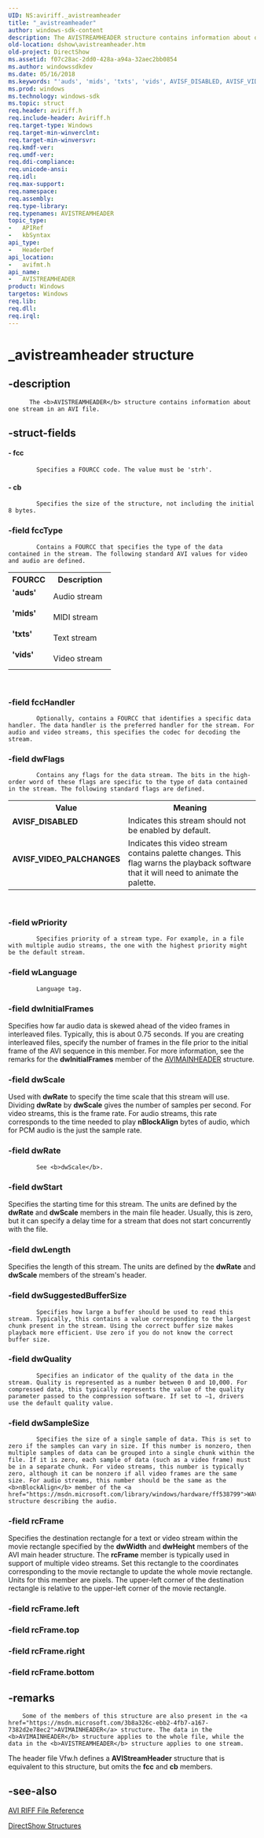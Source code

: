 ```yaml
---
UID: NS:aviriff._avistreamheader
title: "_avistreamheader"
author: windows-sdk-content
description: The AVISTREAMHEADER structure contains information about one stream in an AVI file.
old-location: dshow\avistreamheader.htm
old-project: DirectShow
ms.assetid: f07c28ac-2dd0-428a-a94a-32aec2bb0854
ms.author: windowssdkdev
ms.date: 05/16/2018
ms.keywords: "'auds', 'mids', 'txts', 'vids', AVISF_DISABLED, AVISF_VIDEO_PALCHANGES, AVISTREAMHEADER, AVISTREAMHEADER structure [DirectShow], AVISTREAMHEADERStructure, _avistreamheader, avifmt/AVISTREAMHEADER, dshow.avistreamheader"
ms.prod: windows
ms.technology: windows-sdk
ms.topic: struct
req.header: aviriff.h
req.include-header: Aviriff.h
req.target-type: Windows
req.target-min-winverclnt: 
req.target-min-winversvr: 
req.kmdf-ver: 
req.umdf-ver: 
req.ddi-compliance: 
req.unicode-ansi: 
req.idl: 
req.max-support: 
req.namespace: 
req.assembly: 
req.type-library: 
req.typenames: AVISTREAMHEADER
topic_type:
-	APIRef
-	kbSyntax
api_type:
-	HeaderDef
api_location:
-	avifmt.h
api_name:
-	AVISTREAMHEADER
product: Windows
targetos: Windows
req.lib: 
req.dll: 
req.irql: 
---
```


# _avistreamheader structure


## -description



          The <b>AVISTREAMHEADER</b> structure contains information about one stream in an AVI file.
        


## -struct-fields




#### - fcc


            Specifies a FOURCC code. The value must be 'strh'.
          


#### - cb


            Specifies the size of the structure, not including the initial 8 bytes.
          


### -field fccType


            Contains a FOURCC that specifies the type of the data contained in the stream. The following standard AVI values for video and audio are defined.
          

<table>
<tr>
<th>FOURCC</th>
<th>Description</th>
</tr>
<tr>
<td width="40%"><a id="_auds_"></a><a id="_AUDS_"></a><dl>
<dt><b>'auds'</b></dt>
</dl>
</td>
<td width="60%">
Audio stream

</td>
</tr>
<tr>
<td width="40%"><a id="_mids_"></a><a id="_MIDS_"></a><dl>
<dt><b>'mids'</b></dt>
</dl>
</td>
<td width="60%">
MIDI stream

</td>
</tr>
<tr>
<td width="40%"><a id="_txts_"></a><a id="_TXTS_"></a><dl>
<dt><b>'txts'</b></dt>
</dl>
</td>
<td width="60%">
Text stream

</td>
</tr>
<tr>
<td width="40%"><a id="_vids_"></a><a id="_VIDS_"></a><dl>
<dt><b>'vids'</b></dt>
</dl>
</td>
<td width="60%">
Video stream

</td>
</tr>
</table>
 


### -field fccHandler


            Optionally, contains a FOURCC that identifies a specific data handler. The data handler is the preferred handler for the stream. For audio and video streams, this specifies the codec for decoding the stream.
          


### -field dwFlags


            Contains any flags for the data stream. The bits in the high-order word of these flags are specific to the type of data contained in the stream. The following standard flags are defined.
          

<table>
<tr>
<th>Value</th>
<th>Meaning</th>
</tr>
<tr>
<td width="40%"><a id="AVISF_DISABLED"></a><a id="avisf_disabled"></a><dl>
<dt><b>AVISF_DISABLED</b></dt>
</dl>
</td>
<td width="60%">
Indicates this stream should not be enabled by default. 

</td>
</tr>
<tr>
<td width="40%"><a id="AVISF_VIDEO_PALCHANGES"></a><a id="avisf_video_palchanges"></a><dl>
<dt><b>AVISF_VIDEO_PALCHANGES</b></dt>
</dl>
</td>
<td width="60%">
Indicates this video stream contains palette changes. This flag warns the playback software that it will need to animate the palette. 

</td>
</tr>
</table>
 


### -field wPriority


            Specifies priority of a stream type. For example, in a file with multiple audio streams, the one with the highest priority might be the default stream.
          


### -field wLanguage


            Language tag.
          


### -field dwInitialFrames

Specifies how far audio data is skewed ahead of the video frames in interleaved files. Typically, this is about 0.75 seconds. If you are creating interleaved files, specify the number of frames in the file prior to the initial frame of the AVI sequence in this member. For more information, see the remarks for the <b>dwInitialFrames</b> member of the <a href="https://msdn.microsoft.com/3b8a326c-ebb2-4fb7-a167-7382d2e78ec2">AVIMAINHEADER</a> structure.


### -field dwScale

Used with <b>dwRate</b> to specify the time scale that this stream will use. Dividing <b>dwRate</b> by <b>dwScale</b> gives the number of samples per second. For video streams, this is the frame rate. For audio streams, this rate corresponds to the time needed to play <b>nBlockAlign</b> bytes of audio, which for PCM audio is the just the sample rate.
          


### -field dwRate


            See <b>dwScale</b>.
          


### -field dwStart

Specifies the starting time for this stream. The units are defined by the <b>dwRate</b> and <b>dwScale</b> members in the main file header. Usually, this is zero, but it can specify a delay time for a stream that does not start concurrently with the file.


### -field dwLength

Specifies the length of this stream. The units are defined by the <b>dwRate</b> and <b>dwScale</b> members of the stream's header.


### -field dwSuggestedBufferSize


            Specifies how large a buffer should be used to read this stream. Typically, this contains a value corresponding to the largest chunk present in the stream. Using the correct buffer size makes playback more efficient. Use zero if you do not know the correct buffer size.
          


### -field dwQuality


            Specifies an indicator of the quality of the data in the stream. Quality is represented as a number between 0 and 10,000. For compressed data, this typically represents the value of the quality parameter passed to the compression software. If set to –1, drivers use the default quality value.
          


### -field dwSampleSize


            Specifies the size of a single sample of data. This is set to zero if the samples can vary in size. If this number is nonzero, then multiple samples of data can be grouped into a single chunk within the file. If it is zero, each sample of data (such as a video frame) must be in a separate chunk. For video streams, this number is typically zero, although it can be nonzero if all video frames are the same size. For audio streams, this number should be the same as the <b>nBlockAlign</b> member of the <a href="https://msdn.microsoft.com/library/windows/hardware/ff538799">WAVEFORMATEX</a> structure describing the audio.
          


### -field rcFrame

Specifies the destination rectangle for a text or video stream within the movie rectangle specified by the <b>dwWidth</b> and <b>dwHeight</b> members of the AVI main header structure. The <b>rcFrame</b> member is typically used in support of multiple video streams. Set this rectangle to the coordinates corresponding to the movie rectangle to update the whole movie rectangle. Units for this member are pixels. The upper-left corner of the destination rectangle is relative to the upper-left corner of the movie rectangle.
          


### -field rcFrame.left

 


### -field rcFrame.top

 


### -field rcFrame.right

 


### -field rcFrame.bottom

 




## -remarks




        Some of the members of this structure are also present in the <a href="https://msdn.microsoft.com/3b8a326c-ebb2-4fb7-a167-7382d2e78ec2">AVIMAINHEADER</a> structure. The data in the <b>AVIMAINHEADER</b> structure applies to the whole file, while the data in the <b>AVISTREAMHEADER</b> structure applies to one stream.
      

The header file Vfw.h defines a <b>AVIStreamHeader</b> structure that is equivalent to this structure, but omits the <b>fcc</b> and <b>cb</b> members.




## -see-also




<a href="https://msdn.microsoft.com/2d8cf5be-1252-4b58-89b1-f5c53ea17d0e">AVI RIFF File Reference</a>



<a href="https://msdn.microsoft.com/378f6f43-5c05-4ae4-be24-956f9fc0cacf">DirectShow Structures</a>
 

 

